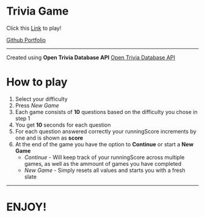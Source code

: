 # Trivia Game

Click this [Link](https://defiledspec.github.io/Trivia-Game) to play!

[Github Portfolio](https://defiledspec.github.io)

----
Created using **Open Trivia Database API**
[Open Trivia Database API](https://opentdb.com)

# How to play

1. Select your difficulty
2. Press *New Game*
3. Each game consists of **10** questions based on the difficulty you chose in step 1
4. You get **10** seconds for each question
5. For each question answered correctly your runningScore increments by one and is shown as **score**
6. At the end of the game you have the option to **Continue** or start a **New Game**
    * *Continue* - Will keep track of your runningScore across multiple games, as well as the ammount of games you have completed
    * *New Game* - Simply resets all values and starts you with a fresh slate


---
# ENJOY! 
